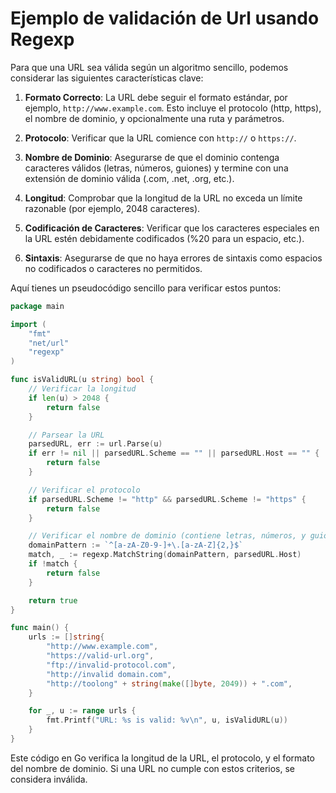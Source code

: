 # Ejemplo de validación de Url usando Regexp

Para que una URL sea válida según un algoritmo sencillo, podemos considerar las siguientes características clave:

1. **Formato Correcto**: La URL debe seguir el formato estándar, por ejemplo, `http://www.example.com`. Esto incluye el protocolo (http, https), el nombre de dominio, y opcionalmente una ruta y parámetros.

2. **Protocolo**: Verificar que la URL comience con `http://` o `https://`.

3. **Nombre de Dominio**: Asegurarse de que el dominio contenga caracteres válidos (letras, números, guiones) y termine con una extensión de dominio válida (.com, .net, .org, etc.).

4. **Longitud**: Comprobar que la longitud de la URL no exceda un límite razonable (por ejemplo, 2048 caracteres).

5. **Codificación de Caracteres**: Verificar que los caracteres especiales en la URL estén debidamente codificados (%20 para un espacio, etc.).

6. **Sintaxis**: Asegurarse de que no haya errores de sintaxis como espacios no codificados o caracteres no permitidos.

Aquí tienes un pseudocódigo sencillo para verificar estos puntos:

```go
package main

import (
    "fmt"
    "net/url"
    "regexp"
)

func isValidURL(u string) bool {
    // Verificar la longitud
    if len(u) > 2048 {
        return false
    }

    // Parsear la URL
    parsedURL, err := url.Parse(u)
    if err != nil || parsedURL.Scheme == "" || parsedURL.Host == "" {
        return false
    }

    // Verificar el protocolo
    if parsedURL.Scheme != "http" && parsedURL.Scheme != "https" {
        return false
    }

    // Verificar el nombre de dominio (contiene letras, números, y guiones)
    domainPattern := `^[a-zA-Z0-9-]+\.[a-zA-Z]{2,}$`
    match, _ := regexp.MatchString(domainPattern, parsedURL.Host)
    if !match {
        return false
    }

    return true
}

func main() {
    urls := []string{
        "http://www.example.com",
        "https://valid-url.org",
        "ftp://invalid-protocol.com",
        "http://invalid domain.com",
        "http://toolong" + string(make([]byte, 2049)) + ".com",
    }

    for _, u := range urls {
        fmt.Printf("URL: %s is valid: %v\n", u, isValidURL(u))
    }
}
```

Este código en Go verifica la longitud de la URL, el protocolo, y el formato del nombre de dominio. Si una URL no cumple con estos criterios, se considera inválida.
